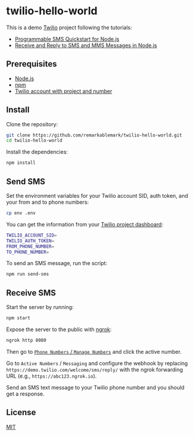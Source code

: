 # twilio-hello-world

This is a demo [Twilio](https://www.twilio.com/) project following the tutorials:

- [Programmable SMS Quickstart for Node.js](https://www.twilio.com/docs/sms/quickstart/node)
- [Receive and Reply to SMS and MMS Messages in Node.js](https://www.twilio.com/docs/sms/tutorials/how-to-receive-and-reply-node-js)

## Prerequisites

- [Node.js](https://nodejs.org/)
- [npm](https://www.npmjs.com/get-npm)
- [Twilio account with project and number](https://www.twilio.com/console)

## Install

Clone the repository:

```sh
git clone https://github.com/remarkablemark/twilio-hello-world.git
cd twilio-hello-world
```

Install the dependencies:

```sh
npm install
```

## Send SMS

Set the environment variables for your Twilio account SID, auth token, and your from and to phone numbers:

```sh
cp env .env
```

You can get the information from your [Twilio project dashboard](https://www.twilio.com/console):

```sh
TWILIO_ACCOUNT_SID=
TWILIO_AUTH_TOKEN=
FROM_PHONE_NUMBER=
TO_PHONE_NUMBER=
```

To send an SMS message, run the script:

```sh
npm run send-sms
```

## Receive SMS

Start the server by running:

```sh
npm start
```

Expose the server to the public with [ngrok](https://ngrok.com/):

```sh
ngrok http 8080
```

Then go to [`Phone Numbers` / `Manage Numbers`](https://www.twilio.com/console/phone-numbers/incoming) and click the active number.

Go to `Active Numbers` / `Messaging` and configure the webhook by replacing `https://demo.twilio.com/welcome/sms/reply/` with the ngrok forwarding URL (e.g., `https://abc123.ngrok.io`).

Send an SMS text message to your Twilio phone number and you should get a response.

## License

[MIT](LICENSE)
